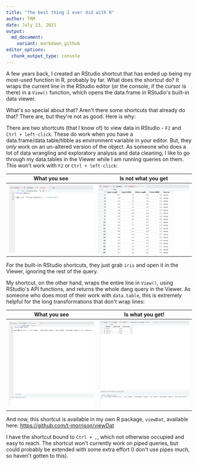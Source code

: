 ```yaml
---
title: "The best thing I ever did with R"
author: TRM
date: July 23, 2021
output:
  md_document:
    variant: markdown_github
editor_options: 
  chunk_output_type: console
---
```


A few years back, I created an RStudio shortcut that has ended up being my most-used function in R, probably by far. What does the shortcut do? It wraps the current line in the RStudio editor (or the console, if the cursor is there) in a `View()` function, which opens the data.frame in RStudio's built-in data viewer.

What's so special about that? Aren't there some shortcuts that already do that? There are, but they're not as good. Here is why:

There are two shortcuts (that I know of) to view data in RStudio - `F2` and `Ctrl + left-click`. These do work when you have a data.frame/data.table/tibble as environment variable in your editor. But, they *only* work on an un-altered version of the object. As someone who does a lot of data wrangling and exploratory analysis and data cleaning, I like to go through my data.tables in the Viewer while I am running queries on them. This won't work with 
`F2` or `Ctrl + left-click`:

What you see             |  Is not what you get
:-------------------------:|:-------------------------:
![what you see](/post-images/rstudio-shortcut/no-2.PNG)  |  ![what you get](/post-images/rstudio-shortcut/no-2_2.PNG)


For the built-in RStudio shortcuts, they just grab `iris` and open it in the Viewer, ignoring the rest of the query.

My shortcut, on the other hand, wraps the entire line in `View()`, using RStudio's API functions, and returns the whole dang query in the Viewer. As someone who does most of their work with `data.table`, this is extremely helpful for the long transformations that don't wrap lines:


What you see             |  Is what you get!
:-------------------------:|:-------------------------:
![what you see](/post-images/rstudio-shortcut/no-3.PNG)  |  ![what you get](/post-images/rstudio-shortcut/no-3_2.PNG)


And now, this shortcut is available in my own R package, `viewDat`, available here: https://github.com/t-morrison/viewDat

I have the shortcut bound to `Ctrl + ,`, which not otherwise occupied and easy to reach. The shortcut won't currently work on piped queries, but could probably be extended with some extra effort (I don't use pipes much, so haven't gotten to this).






